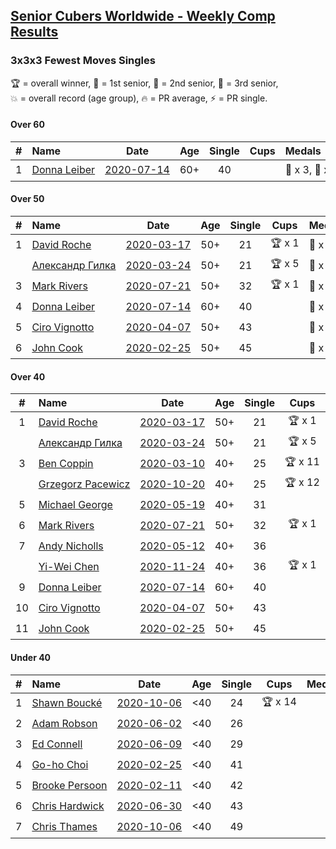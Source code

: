 <style>table {white-space: nowrap;}</style>

## [Senior Cubers Worldwide - Weekly Comp Results](/scw-comp/results/)
### 3x3x3 Fewest Moves Singles

<span style="white-space: nowrap;">🏆 = overall winner</span>, <span style="white-space: nowrap;">🥇 = 1st senior</span>, <span style="white-space: nowrap;">🥈 = 2nd senior</span>, <span style="white-space: nowrap;">🥉 = 3rd senior</span>, <span style="white-space: nowrap;">💥 = overall record (age group)</span>, <span style="white-space: nowrap;">🔥 = PR average</span>, <span style="white-space: nowrap;">⚡ = PR single</span>.

#### Over 60

| # | Name | Date | Age | Single | Cups | Medals | Achievements | Solution |
| :--: | :-- | :--: | :--: | :--: | :--: | :-- | :-- | :-- |
| 1 | [Donna Leiber](../../persons/donna_leiber/333fm.md) | [2020-07-14](../../results/2020-07-14/333fm.md) | 60+ | 40 |  | 🥈 x 3, 🥉 x 5 | 💥 x 3, ⚡ x 3 | [Desktop](https://www.facebook.com/events/1103134150080209/permalink/1104353729958251) / [Mobile](https://m.facebook.com/events/1103134150080209?view=permalink&id=1104353729958251) |

#### Over 50

| # | Name | Date | Age | Single | Cups | Medals | Achievements | Solution |
| :--: | :-- | :--: | :--: | :--: | :--: | :-- | :-- | :-- |
| 1 | [David Roche](../../persons/david_roche/333fm.md) | [2020-03-17](../../results/2020-03-17/333fm.md) | 50+ | 21 | 🏆 x 1 | 🥇 x 3, 🥈 x 5, 🥉 x 4 | 💥 x 3, ⚡ x 4 | [Desktop](https://www.facebook.com/events/210706923625115/permalink/211706620191812) / [Mobile](https://m.facebook.com/events/210706923625115?view=permalink&id=211706620191812) |
| | [Александр Гилка](../../persons/александр_гилка/333fm.md) | [2020-03-24](../../results/2020-03-24/333fm.md) | 50+ | 21 | 🏆 x 5 | 🥇 x 5, 🥈 x 1 | 💥 x 2, ⚡ x 3 | [Desktop](https://www.facebook.com/events/500266387310754/permalink/500800967257296) / [Mobile](https://m.facebook.com/events/500266387310754?view=permalink&id=500800967257296) |
| 3 | [Mark Rivers](../../persons/mark_rivers/333fm.md) | [2020-07-21](../../results/2020-07-21/333fm.md) | 50+ | 32 | 🏆 x 1 | 🥇 x 1, 🥈 x 3, 🥉 x 3 | ⚡ x 3 | [Desktop](https://www.facebook.com/events/720490528496412/permalink/724724328073032) / [Mobile](https://m.facebook.com/events/720490528496412?view=permalink&id=724724328073032) |
| 4 | [Donna Leiber](../../persons/donna_leiber/333fm.md) | [2020-07-14](../../results/2020-07-14/333fm.md) | 60+ | 40 |  | 🥈 x 3, 🥉 x 5 | 💥 x 3, ⚡ x 3 | [Desktop](https://www.facebook.com/events/1103134150080209/permalink/1104353729958251) / [Mobile](https://m.facebook.com/events/1103134150080209?view=permalink&id=1104353729958251) |
| 5 | [Ciro Vignotto](../../persons/ciro_vignotto/333fm.md) | [2020-04-07](../../results/2020-04-07/333fm.md) | 50+ | 43 |  | 🥉 x 1 | ⚡ x 1 | [Desktop](https://www.facebook.com/events/253518435802861/permalink/253716005783104) / [Mobile](https://m.facebook.com/events/253518435802861?view=permalink&id=253716005783104) |
| 6 | [John Cook](../../persons/john_cook/333fm.md) | [2020-02-25](../../results/2020-02-25/333fm.md) | 50+ | 45 |  | 🥉 x 2 | ⚡ x 3 | [Desktop](https://www.facebook.com/events/215751886207638/permalink/217422122707281) / [Mobile](https://m.facebook.com/events/215751886207638?view=permalink&id=217422122707281) |

#### Over 40

| # | Name | Date | Age | Single | Cups | Medals | Achievements | Solution |
| :--: | :-- | :--: | :--: | :--: | :--: | :-- | :-- | :-- |
| 1 | [David Roche](../../persons/david_roche/333fm.md) | [2020-03-17](../../results/2020-03-17/333fm.md) | 50+ | 21 | 🏆 x 1 | 🥇 x 3, 🥈 x 5, 🥉 x 4 | 💥 x 3, ⚡ x 4 | [Desktop](https://www.facebook.com/events/210706923625115/permalink/211706620191812) / [Mobile](https://m.facebook.com/events/210706923625115?view=permalink&id=211706620191812) |
| | [Александр Гилка](../../persons/александр_гилка/333fm.md) | [2020-03-24](../../results/2020-03-24/333fm.md) | 50+ | 21 | 🏆 x 5 | 🥇 x 5, 🥈 x 1 | 💥 x 2, ⚡ x 3 | [Desktop](https://www.facebook.com/events/500266387310754/permalink/500800967257296) / [Mobile](https://m.facebook.com/events/500266387310754?view=permalink&id=500800967257296) |
| 3 | [Ben Coppin](../../persons/ben_coppin/333fm.md) | [2020-03-10](../../results/2020-03-10/333fm.md) | 40+ | 25 | 🏆 x 11 | 🥇 x 17, 🥈 x 7, 🥉 x 2 | ⚡ x 2 | [Desktop](https://www.facebook.com/events/640532176759268/permalink/641063233372829) / [Mobile](https://m.facebook.com/events/640532176759268?view=permalink&id=641063233372829) |
| | [Grzegorz Pacewicz](../../persons/grzegorz_pacewicz/333fm.md) | [2020-10-20](../../results/2020-10-20/333fm.md) | 40+ | 25 | 🏆 x 12 | 🥇 x 17, 🥈 x 6, 🥉 x 1 | 💥 x 1, ⚡ x 6 | [Desktop](https://www.facebook.com/events/3058979497541923/permalink/3069804739792732) / [Mobile](https://m.facebook.com/events/3058979497541923?view=permalink&id=3069804739792732) |
| 5 | [Michael George](../../persons/michael_george/333fm.md) | [2020-05-19](../../results/2020-05-19/333fm.md) | 40+ | 31 |  | 🥇 x 1, 🥈 x 4, 🥉 x 5 | ⚡ x 3 | [Desktop](https://www.facebook.com/events/568280284126471/permalink/569029154051584) / [Mobile](https://m.facebook.com/events/568280284126471?view=permalink&id=569029154051584) |
| 6 | [Mark Rivers](../../persons/mark_rivers/333fm.md) | [2020-07-21](../../results/2020-07-21/333fm.md) | 50+ | 32 | 🏆 x 1 | 🥇 x 1, 🥈 x 3, 🥉 x 3 | ⚡ x 3 | [Desktop](https://www.facebook.com/events/720490528496412/permalink/724724328073032) / [Mobile](https://m.facebook.com/events/720490528496412?view=permalink&id=724724328073032) |
| 7 | [Andy Nicholls](../../persons/andy_nicholls/333fm.md) | [2020-05-12](../../results/2020-05-12/333fm.md) | 40+ | 36 |  | 🥈 x 1, 🥉 x 4 | ⚡ x 2 | [Desktop](https://www.facebook.com/events/2563130363933815/permalink/2563245993922252) / [Mobile](https://m.facebook.com/events/2563130363933815?view=permalink&id=2563245993922252) |
| | [Yi-Wei Chen](../../persons/yi_wei_chen/333fm.md) | [2020-11-24](../../results/2020-11-24/333fm.md) | 40+ | 36 | 🏆 x 1 | 🥇 x 1, 🥈 x 4, 🥉 x 1 | ⚡ x 3 | [Desktop](https://www.facebook.com/events/3426745807421507/permalink/3440046912758063) / [Mobile](https://m.facebook.com/events/3426745807421507?view=permalink&id=3440046912758063) |
| 9 | [Donna Leiber](../../persons/donna_leiber/333fm.md) | [2020-07-14](../../results/2020-07-14/333fm.md) | 60+ | 40 |  | 🥈 x 3, 🥉 x 5 | 💥 x 3, ⚡ x 3 | [Desktop](https://www.facebook.com/events/1103134150080209/permalink/1104353729958251) / [Mobile](https://m.facebook.com/events/1103134150080209?view=permalink&id=1104353729958251) |
| 10 | [Ciro Vignotto](../../persons/ciro_vignotto/333fm.md) | [2020-04-07](../../results/2020-04-07/333fm.md) | 50+ | 43 |  | 🥉 x 1 | ⚡ x 1 | [Desktop](https://www.facebook.com/events/253518435802861/permalink/253716005783104) / [Mobile](https://m.facebook.com/events/253518435802861?view=permalink&id=253716005783104) |
| 11 | [John Cook](../../persons/john_cook/333fm.md) | [2020-02-25](../../results/2020-02-25/333fm.md) | 50+ | 45 |  | 🥉 x 2 | ⚡ x 3 | [Desktop](https://www.facebook.com/events/215751886207638/permalink/217422122707281) / [Mobile](https://m.facebook.com/events/215751886207638?view=permalink&id=217422122707281) |

#### Under 40

| # | Name | Date | Age | Single | Cups | Medals | Achievements | Solution |
| :--: | :-- | :--: | :--: | :--: | :--: | :-- | :-- | :-- |
| 1 | [Shawn Boucké](../../persons/shawn_boucke/333fm.md) | [2020-10-06](../../results/2020-10-06/333fm.md) | <40 | 24 | 🏆 x 14 |  | 💥 x 1, ⚡ x 6 | [Desktop](https://www.facebook.com/events/836710610404618/permalink/839749483434064) / [Mobile](https://m.facebook.com/events/836710610404618?view=permalink&id=839749483434064) |
| 2 | [Adam Robson](../../persons/adam_robson/333fm.md) | [2020-06-02](../../results/2020-06-02/333fm.md) | <40 | 26 |  |  | ⚡ x 4 | [Desktop](https://www.facebook.com/events/3920457157996941/permalink/3937885802920743) / [Mobile](https://m.facebook.com/events/3920457157996941?view=permalink&id=3937885802920743) |
| 3 | [Ed Connell](../../persons/ed_connell/333fm.md) | [2020-06-09](../../results/2020-06-09/333fm.md) | <40 | 29 |  |  | ⚡ x 4 | [Desktop](https://www.facebook.com/events/855783411578420/permalink/856819448141483) / [Mobile](https://m.facebook.com/events/855783411578420?view=permalink&id=856819448141483) |
| 4 | [Go-ho Choi](../../persons/go_ho_choi/333fm.md) | [2020-02-25](../../results/2020-02-25/333fm.md) | <40 | 41 |  |  | ⚡ x 1 | [Desktop](https://www.facebook.com/events/215751886207638/permalink/216681586114668) / [Mobile](https://m.facebook.com/events/215751886207638?view=permalink&id=216681586114668) |
| 5 | [Brooke Persoon](../../persons/brooke_persoon/333fm.md) | [2020-02-11](../../results/2020-02-11/333fm.md) | <40 | 42 |  |  | ⚡ x 1 | [Desktop](https://www.facebook.com/groups/1604105099735401/permalink/2138923996253506) / [Mobile](https://m.facebook.com/groups/1604105099735401?view=permalink&id=2138923996253506) |
| 6 | [Chris Hardwick](../../persons/chris_hardwick/333fm.md) | [2020-06-30](../../results/2020-06-30/333fm.md) | <40 | 43 |  |  | ⚡ x 1 | [Desktop](https://www.facebook.com/events/1574705676027540/permalink/1578822932282481) / [Mobile](https://m.facebook.com/events/1574705676027540?view=permalink&id=1578822932282481) |
| 7 | [Chris Thames](../../persons/chris_thames/333fm.md) | [2020-10-06](../../results/2020-10-06/333fm.md) | <40 | 49 |  |  | ⚡ x 3 | [Desktop](https://www.facebook.com/events/836710610404618/permalink/838414076900938) / [Mobile](https://m.facebook.com/events/836710610404618?view=permalink&id=838414076900938) |


<!-- Global site tag (gtag.js) - Google Analytics -->
<script async src="https://www.googletagmanager.com/gtag/js?id=UA-86348435-3"></script>
<script>window.dataLayer = window.dataLayer || []; function gtag() {dataLayer.push(arguments);} gtag('js', new Date()); gtag('config', 'UA-86348435-3');</script>
